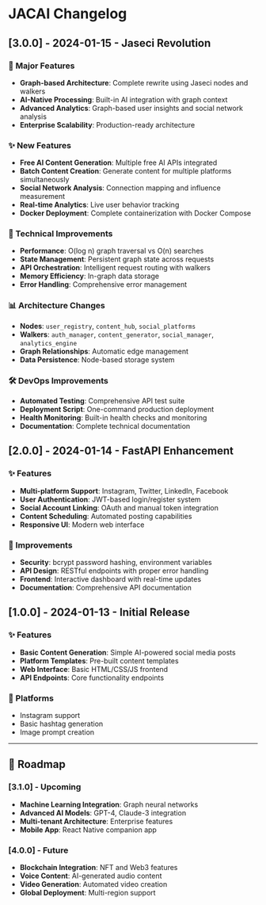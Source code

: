 # JACAI Changelog

## [3.0.0] - 2024-01-15 - Jaseci Revolution

### 🚀 Major Features
- **Graph-based Architecture**: Complete rewrite using Jaseci nodes and walkers
- **AI-Native Processing**: Built-in AI integration with graph context
- **Advanced Analytics**: Graph-based user insights and social network analysis
- **Enterprise Scalability**: Production-ready architecture

### ✨ New Features
- **Free AI Content Generation**: Multiple free AI APIs integrated
- **Batch Content Creation**: Generate content for multiple platforms simultaneously
- **Social Network Analysis**: Connection mapping and influence measurement
- **Real-time Analytics**: Live user behavior tracking
- **Docker Deployment**: Complete containerization with Docker Compose

### 🔧 Technical Improvements
- **Performance**: O(log n) graph traversal vs O(n) searches
- **State Management**: Persistent graph state across requests
- **API Orchestration**: Intelligent request routing with walkers
- **Memory Efficiency**: In-graph data storage
- **Error Handling**: Comprehensive error management

### 📊 Architecture Changes
- **Nodes**: `user_registry`, `content_hub`, `social_platforms`
- **Walkers**: `auth_manager`, `content_generator`, `social_manager`, `analytics_engine`
- **Graph Relationships**: Automatic edge management
- **Data Persistence**: Node-based storage system

### 🛠️ DevOps Improvements
- **Automated Testing**: Comprehensive API test suite
- **Deployment Script**: One-command production deployment
- **Health Monitoring**: Built-in health checks and monitoring
- **Documentation**: Complete technical documentation

## [2.0.0] - 2024-01-14 - FastAPI Enhancement

### ✨ Features
- **Multi-platform Support**: Instagram, Twitter, LinkedIn, Facebook
- **User Authentication**: JWT-based login/register system
- **Social Account Linking**: OAuth and manual token integration
- **Content Scheduling**: Automated posting capabilities
- **Responsive UI**: Modern web interface

### 🔧 Improvements
- **Security**: bcrypt password hashing, environment variables
- **API Design**: RESTful endpoints with proper error handling
- **Frontend**: Interactive dashboard with real-time updates
- **Documentation**: Comprehensive API documentation

## [1.0.0] - 2024-01-13 - Initial Release

### ✨ Features
- **Basic Content Generation**: Simple AI-powered social media posts
- **Platform Templates**: Pre-built content templates
- **Web Interface**: Basic HTML/CSS/JS frontend
- **API Endpoints**: Core functionality endpoints

### 🎯 Platforms
- Instagram support
- Basic hashtag generation
- Image prompt creation

---

## 🔮 Roadmap

### [3.1.0] - Upcoming
- **Machine Learning Integration**: Graph neural networks
- **Advanced AI Models**: GPT-4, Claude-3 integration
- **Multi-tenant Architecture**: Enterprise features
- **Mobile App**: React Native companion app

### [4.0.0] - Future
- **Blockchain Integration**: NFT and Web3 features
- **Voice Content**: AI-generated audio content
- **Video Generation**: Automated video creation
- **Global Deployment**: Multi-region support